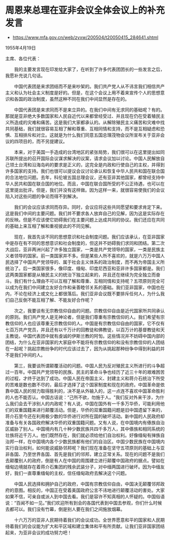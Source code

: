 # 周恩来总理在亚非会议全体会议上的补充发言

- https://www.mfa.gov.cn/web/zyxw/200504/t20050415_284641.shtml

1955年4月19日

主席、各位代表：

　　我的主要发言现在印发给大家了，在听到了许多代表团团长的一些发言之后，我愿补充说几句话。

　　中国代表团是来求团结而不是来吵架的。我们共产党人从不讳言我们相信共产主义和认为社会主义制度是好的。但是，在这个会议上用不着来宣传个人的思想意识和各国的政治制度，虽然这种不同在我们中间显然是存在的。

　　中国代表团是来求同而不是来立异的。在我们中间有无求同的基础呢？有的。那就是亚非绝大多数国家和人民自近代以来都曾经受过、并且现在仍在受着殖民主义所造成的灾难和痛苦。这是我们大家都承认的。从解除殖民主义痛苦和灾难中找共同基础，我们就很容易互相了解和尊重、互相同情和支持，而不是互相疑虑和恐惧、互相排斥和对立。这就是为什么我们同意五国总理茂物会议所宣布关于亚非会议的四项目的，而不另提建议。

　　本来，对于美国一手造成的台湾地区的紧张局势，我们很可以在这里提出如同苏联所提出的召开国际会议谋求解决的议案，请求会议加以讨论。中国人民解放自己领土台湾和沿海岛屿的要求是正义的，这完全是内政和行使自己的主权，并得到许多国家的支持。我们也很可以提议会议讨论承认和恢复中华人民共和国在联合国的合法地位问题。去年，科伦坡五国总理会议，还有亚非其他国家，都曾经支持中华人民共和国在联合国的地位。而且，中国在联合国所受的不公正待遇，也可以在这里提出批评。但是，我们并没有这样做。因为这样一来，就很容易使我们的会议陷入对这些问题的争论而得不到解决。

　　我们的会议应该求同而存异。同时，会议应将这些共同愿望和要求肯定下来。这是我们中间的主要问题。我们并不要求各人放弃自己的见解，因为这是实际存在的反映。但是不应该使它妨碍我们在主要问题上达成共同的协议。我们还应在共同的基础上来互相了解和重视彼此的不同见解。

　　现在，我首先谈不同的思想意识和社会制度问题。我们应该承认，在亚非国家中是存在有不同的思想意识和社会制度的，但这并不妨碍我们求同和团结。第二次大战后，亚非两洲兴起了许多独立国家，一类是共产党领导的国家，一类是民族主义者领导的国家。前一类国家并不多。但是某些人所不喜欢的，就是六万万中国人民选择了中国共产党领导的、属于社会主义体系的政治制度，而不再为帝国主义所统治了。后一类国家很多，像印度、缅甸、印度尼西亚和亚非许多国家都是。我们这两类国家都是从殖民主义的统治下独立起来的，并且还在继续为完全独立而奋斗。我们有什么理由不可以互相了解和尊重、互相同情和支持呢？五项原则完全可以成为在我们中间建立友好合作和亲善睦邻关系的基础。我们亚非国家，中国也在内，不论在经济上或文化上都很落后。我们亚非会议既不要排斥任何人，为什么我们自己反倒不能互相了解、不能友好合作呢？

　　次之，我要谈有无宗教信仰自由的问题。宗教信仰自由是近代国家所共同承认的原则。我们共产党人是无神论者，但是我们尊重有宗教信仰的人。我们希望有宗教信仰的人也应该尊重无宗教信仰的人。中国是有宗教信仰自由的国家，它不仅有七百万共产党员，并且还有以千万计的回教徒和佛教徒，以百万计的基督教徒和天主教徒。中国代表团中就有虔诚的伊斯兰教的阿訇。这些情况并不妨碍中国内部的团结，为什么在亚非国家的大家庭中不能将有宗教信仰的和没有宗教信仰的人团结在一起呢？挑起宗教纷争的时代应该过去了，因为从挑起那种纷争中得到利益的并不是我们中间的人。

　　第三，我要谈所谓颠覆活动的问题。中国人民为反对殖民主义所进行的斗争超过一百年。中国共产党领导的民族、民主的革命斗争也经历了近三十年的艰难困苦的过程，才终于达到了成功。中国人民在帝国主义、封建主义和蒋介石统治下所受的苦难是数也数不尽的，最后才选择了这个国家制度和现在的政府。中国革命是依靠中国人民的努力取得胜利的，决不是从外输入的，这一点连不喜欢中国革命胜利的人也不能否认。中国古话说：“己所不欲，勿施于人。"我们反对外来干涉，为什么我们会去干涉别人的内政呢？有人说，中国在国外有一千多万华侨，可能利用他们的双重国籍来进行颠覆活动。但是，华侨的双重国籍问题是旧中国遗留下来的，蒋介石至今还在利用极少数的华侨进行对所在国的破坏活动。新中国的人民政府却准备与有关各国政府解决华侨的双重国籍问题。又有人说，在中国境内有傣族自治区威胁了别人。中国境内有几十种少数民族共四千多万人，其中傣族和相同系统的壮族将近千万人。他们既然存在，我们就必须给他们自治权利。好像缅甸有掸族自治邦一样，在中国境内各个少数民族都有他们的自治区。中国少数民族在中国境内实行自治权利，如何能说威胁邻邦呢？我们现在准备在坚守五项原则的基础上与亚非各国、乃至世界各国、首先是我们的邻邦，建立正常关系。现在的问题不是我们去颠覆别人的政府，倒是有人在中国的周围建立进行颠覆中国政府的据点。譬如在缅甸边境就存在着蒋介石集团的残余武装分子，对中缅两国进行破坏。因为中缅友好，我们一直尊重缅甸的主权，信任缅甸政府去解决这个问题。

　　中国人民选择和拥护自己的政府，中国有宗教信仰自由，中国决无颠覆邻邦政府的意图。相反的，中国正在受着美国政府公言不讳地进行颠覆活动的害处。大家如果不信，可亲自或派人到中国去看。我们是容许不知真相的人怀疑的。中国俗语说：“百闻不如一见。”我们欢迎所有到会的各国代表到中国去参观，你们什么时候去都可以。我们没有竹幕，倒是别人要在我们之间施放烟幕。

　　十六万万的亚非人民期待着我们的会议成功。全世界愿意和平的国家和人民期待着我们的会议能为扩大和平区域和建立集体和平有所贡献。让我们亚非国家团结起来，为亚非会议的成功努力吧！
